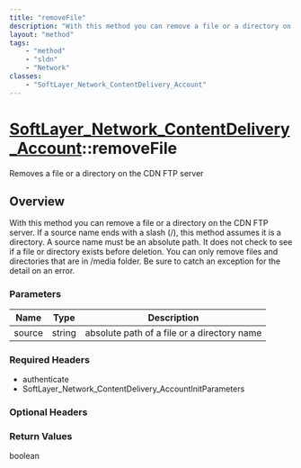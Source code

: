 ```yaml
---
title: "removeFile"
description: "With this method you can remove a file or a directory on the CDN FTP server. If a source name ends with a slash (/), thi... "
layout: "method"
tags:
    - "method"
    - "sldn"
    - "Network"
classes:
    - "SoftLayer_Network_ContentDelivery_Account"
---
```

# [SoftLayer_Network_ContentDelivery_Account](/reference/services/SoftLayer_Network_ContentDelivery_Account)::removeFile

Removes a file or a directory on the CDN FTP server


## Overview 
With this method you can remove a file or a directory on the CDN FTP server. If a source name ends with a slash (/), this method assumes it is a directory.  A source name must be an absolute path. It does not check to see if a file or directory exists before deletion. You can only remove files and directories that are in /media folder. Be sure to catch an exception for the detail on an error. 

### Parameters 
|Name | Type | Description |
| --- | --- | --- |
|source| string| absolute path of a file or a directory name|


### Required Headers
* authenticate
* SoftLayer_Network_ContentDelivery_AccountInitParameters

### Optional Headers

### Return Values
boolean

